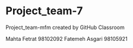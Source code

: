 # Project_team-7
Project_team-mfm created by GitHub Classroom

Mahta Fetrat 98102092
Fatemeh Asgari 98105921
